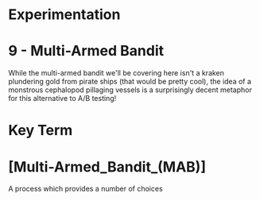 # Experimentation

# 9 - Multi-Armed Bandit

While the multi-armed bandit we'll be covering here isn't a kraken plundering gold 
from pirate ships (that would be pretty cool), the idea of a monstrous cephalopod 
pillaging vessels is a surprisingly decent metaphor for this alternative to A/B 
testing!

# Key Term

# [Multi-Armed_Bandit_(MAB)]
A process which provides a number of choices
